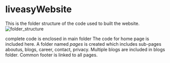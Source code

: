 # liveasyWebsite
This is the folder structure of the code used to built the website.
![folder_structure](https://user-images.githubusercontent.com/75538890/200136516-7e17618c-2d12-4e97-ab0a-4ab5b68fb44e.png)

complete code is enclosed in main folder
The code for home page is included here.
A folder named *pages* is created which includes sub-pages aboutus, blogs, career, contact, privacy.
Multiple blogs are included in blogs folder.
Common footer is linked to all pages.
